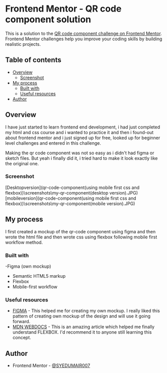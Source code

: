 # Frontend Mentor - QR code component solution

This is a solution to the [QR code component challenge on Frontend Mentor](https://www.frontendmentor.io/challenges/qr-code-component-iux_sIO_H). Frontend Mentor challenges help you improve your coding skills by building realistic projects. 

## Table of contents

- [Overview](#overview)
  - [Screenshot](#screenshot)
- [My process](#my-process)
  - [Built with](#built-with)
  - [Useful resources](#useful-resources)
- [Author](#author)



## Overview
I have just started to learn frontend end development, i had just completed my html and css course and i wanted to practice it and then i found-out about frontend mentor and i just signed up for free, looked up for beginner level challenges and entered in this challenge.

Making the qr code component was not so easy as i didn't had figma or sketch files. But yeah i finally did it, i tried hard to make it look exactly like the original one.
### Screenshot

[Desktopversion](qr-code-component(using mobile first css and flexbox))\screenshots\my-qr-component(desktop version).JPG)
[mobileversion](qr-code-component(using mobile first css and flexbox))\screenshots\my-qr-component(mobile version).JPG)

## My process

I first created a mockup of the qr-code component using figma and then wrote the html file and then wrote css using flexbox following mobile first workflow method.

### Built with
-Figma (own mockup)
- Semantic HTML5 markup
- Flexbox
- Mobile-first workflow

### Useful resources

- [FIGMA](https://www.figma.com) - This helped me for creating my own mockup. I really liked this pattern of creating own mockup of the design and will use it going forward.
- [MDN WEBDOCS](https://developer.mozilla.org/en-US/docs/Web/CSS/CSS_Flexible_Box_Layout/Basic_Concepts_of_Flexbox) - This is an amazing article which helped me finally understand FLEXBOX. I'd recommend it to anyone still learning this concept.

## Author

- Frontend Mentor - [@SYEDUMAIR007](https://www.frontendmentor.io/profile/SYEDUMAIR007)




